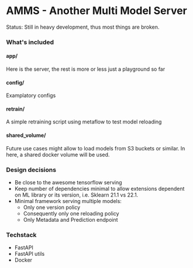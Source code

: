 # AMMS - Another Multi Model Server

Status: Still in heavy development, thus most things are broken.

### What's included

#### app/
Here is the server, the rest is more or less just a playground so far

#### config/
Examplatory configs

#### retrain/

A simple retraining script using metaflow to test model reloading

#### shared_volume/

Future use cases might allow to load models from S3 buckets or similar.
In here, a shared docker volume will be used.

### Design decisions

- Be close to the awesome tensorflow serving
- Keep number of dependencies minimal to allow extensions dependent
on ML library or its version, i.e. Sklearn 21.1 vs 22.1.
- Minimal framework serving multiple models: 
  - Only one version policy
  - Consequently only one reloading policy
  - Only Metadata and Prediction endpoint

### Techstack

- FastAPI
- FastAPI utils
- Docker